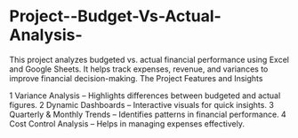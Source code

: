 # Project--Budget-Vs-Actual-Analysis-
This project analyzes budgeted vs. actual financial performance using Excel and Google Sheets. It helps track expenses, revenue, and variances to improve financial decision-making.
The Project Features and Insights

1 Variance Analysis – Highlights differences between budgeted and actual figures.
2 Dynamic Dashboards – Interactive visuals for quick insights.
3 Quarterly & Monthly Trends – Identifies patterns in financial performance.
4 Cost Control Analysis – Helps in managing expenses effectively.
